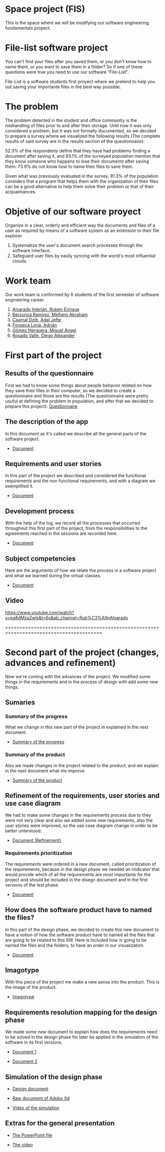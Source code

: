 # Space project (FIS)
This is the space where we will be modifying our software engineering fundamentals proyect.


# File-list software project
You can't find your files after you saved them, or you don't know how to name them, or you want to save them in a folder? So if one of these questions were true you need to use our software "File-List".

File-List is a software students first proyect where we pretend to help you out saving your importante files in the best way possible.

# The problem
The problem detected in the student and office community is the mishandling of files prior to and after their storage. Until now it was only considered a problem, but it was not formally documented, so we decided to prepare a survey where we visualized the following results (The complete results of said survey are in the results section of the questionnaire):

52.3% of the respondents define that they have had problems finding a document after saving it, and 93.1% of the surveyed population mention that they know someone who happens to lose their documents after saving them. 73.9% do not know how to name their files to save them.

Given what was previously evaluated in the survey, 91.3% of the population considers that a program that helps them with the organization of their files can be a good alternative to help them solve their problem or that of their acquaintances. 

# Objetive of our software proyect
Organize in a clear, orderly and efficient way the documents and files of a user as required by means of a software system as an extension to their file explorer.
1. Systematize the user's document search processes through the software interface. 
2. Safeguard user files by easily syncing with the world's most influential clouds. 

# Work team
Our work team is conformed by 6 students of the first semester of software engineering career.
1. [Alvarado Interián, Rubén Enrique]( https://github.com/kirake-a)
2. [Berzunza Ramirez, Melhem Abraham](https://github.com/MelhemBerzunza)
3. [Caamal Dzib, Adal Jefte](https://github.com/AdalCaamal)
4. [Fonseca Loría, Adrián](https://github.com/adrianfonsecal)
5. [Gómez Herguera, Miguel Ángel](https://github.com/MiguelHerguera)
6. [Rosado Valle, Diego Alexander](https://github.com/rosadod299)


# First part of the project
## Results of the questionnaire 
First we had to know some things about people behavior related on how they save their files in their computer, so we decided to create a questionnaire and those are the results (The questionnaire were pretty usuful at defining the problem in population, and after that we decided to prepare this project):
[Questionnaire](https://github.com/adrianfonsecal/proyecto-fis/blob/Entrega1/RESPUESTAS%20DEL%20CUESTONARIO.pdf)

## The description of the app
In this document as it's called we describe all the general parts of the software project. 
* [Document](https://github.com/adrianfonsecal/proyecto-fis/blob/Entrega1/Fila1.md)

## Requirements and user stories 
In this part of the project we described and considered the functional requirements and the non functional requirements, and with a diagram we exemplified it.
* [Document](https://github.com/adrianfonsecal/proyecto-fis/blob/Entrega1/Fila2.md)

## Development process
With the help of the log, we record all the processes that occurred throughout this first part of the project, from the responsibilities to the agreements reached in the sessions are recorded here. 
* [Document](https://github.com/adrianfonsecal/proyecto-fis/blob/Entrega1/Fila3.md)

## Subject competencies
Here are the arguments of how we relate the process in a software project and what we learned during the virtual classes.
* [Document](https://github.com/adrianfonsecal/proyecto-fis/blob/Entrega1/Fila5.md)

## Video
https://www.youtube.com/watch?v=ea8dMza2wls&t=6s&ab_channel=Rub%C3%A9nAlvarado

========================================================================================
# Second part of the project (changes, advances and refinement)
Now we're coming with the advances of the project. We modified some things in the requirements and in the process of design with add some new things.

## Sumaries
### Summary of the progress
What we change in this new part of the project in explained in the next document.
* [Summary of the progress](https://github.com/adrianfonsecal/proyecto-fis/blob/Entrega2/Summaries.md)

### Summary of the product
Also we made changes in the project related to the product, and we explain in the next document what me improve.
* [Summary of the product](https://github.com/adrianfonsecal/proyecto-fis/blob/Entrega2/SummaryProduct.md)

## Refinement of the requirements, user stories and use case diagram
We had to make some changes in the requirements process due to they were not very clear and also we added some new requirements, also the user stories were improved, so the use case diagram change in order to be better unterstood.
* [Document (Refinement)](https://github.com/adrianfonsecal/proyecto-fis/blob/Entrega2/Requirements%20and%20user%20stories(Refinement).md)

### Requirements prioritization 
The requirements were ordered in a new document, called  prioritization of the requirements, because in the design phase we needed an inidicator that  would provide which of all the requirements are most importants for the project and should be included in the disegn document and in the first versions of the test phase.
* [Document](https://github.com/adrianfonsecal/proyecto-fis/blob/Melhem/Lista%20de%20prioridad%20de%20requerimientos.docx)

## How does the software product have to named the files?
In this part of the design phase, we decided to create this new document to have a notion of how the software product have to named all the files that are going to be related to this SW. Here is included how is going to be named the files and the folders, to have an order in our visualization.
* [Document](https://github.com/adrianfonsecal/proyecto-fis/blob/ruben/211104_La%20nomenclatura.docx)

## Imagotype
With this piece of the project me make a new sense into the product. This is the image of the product.
* [Imagotype](https://github.com/adrianfonsecal/proyecto-fis/blob/Entrega2/Imagotipo.md)

## Requirements resolution mapping for the design phase 
We made some new document to explain how does the requirements need to be solved in the design phase for later be applied in the simulation of the software in its first versions.
* [Document 1](https://github.com/adrianfonsecal/proyecto-fis/blob/Adal/Especificacion%20de%20Casos%20de%20Uso.docx)

* [Document 2](https://github.com/adrianfonsecal/proyecto-fis/blob/Melhem/Organizador%20de%20Documentos.docx)

## Simulation of the design phase
* [Design document](https://github.com/adrianfonsecal/proyecto-fis/blob/Miguel/tablas%20de%20dise%C3%B1o%20prototito%203.docx)

* [Raw document of Adobe Xd](https://github.com/adrianfonsecal/proyecto-fis/blob/Miguel/Proyecto%20Fis%20Dic%20nuevo%20final.xd)

* [Video of the simulation](https://www.youtube.com/watch?v=g4snQ3qbhds&ab_channel=MiguelAngelG%C3%B3mezHerguera)

## Extras for the general presentation
* [The PowerPoint file](https://github.com/adrianfonsecal/proyecto-fis/blob/ruben/211116_Segunda%20entrega_FIS.pptx)

* [The video](https://www.youtube.com/watch?v=lqwHokGuY6Q&ab_channel=Rub%C3%A9nAlvarado)






